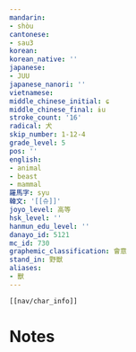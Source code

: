 ```yaml
---
mandarin:
- shòu
cantonese:
- sau3
korean:
korean_native: ''
japanese:
- JUU
japanese_nanori: ''
vietnamese:
middle_chinese_initial: ɕ
middle_chinese_final: ɨu
stroke_count: '16'
radical: 犬
skip_number: 1-12-4
grade_level: 5
pos: ''
english:
- animal
- beast
- mammal
羅馬字: syu
韓文: '[[슈]]'
joyo_level: 高等
hsk_level: ''
hanmun_edu_level: ''
danayo_id: 5121
mc_id: 730
graphemic_classification: 會意
stand_in: 野獣
aliases:
- 獸
---
```

```meta-bind-embed
[[nav/char_info]]
```

# Notes
